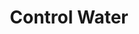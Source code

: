 ---
title: "Control Water"
permalink: /spells/control-water/
tags:
  - Spell
  - 4th Level
  - Transmutation
  - Damage
  - Bludgeoning
available_for:
  - Cleric
  - Druid
  - Wizard
level: "4th Level"
school: "Transmutation"
range: "300 ft"
area: "100 ft"
shape: "Cube"
comp:
  - V
  - S
  - M
material: "a drop of water and a pinch of dust."
duration: "10 Minutes"
concentration: true
attack: "STR Save"
effect: "Bludgeoning"
description: |
  Until the spell ends, you control any freestanding water inside an area you choose that is a cube up to 100 feet on a side. You can choose from any of the following effects when you cast this spell. As an action on your turn, you can repeat the same effect or choose a different one.

  ***Flood.*** You cause the water level of all standing water in the area to rise by as much as 20 feet. If the area includes a shore, the flooding water spills over onto dry land.

  If you choose an area in a large body of water, you instead create a 20-foot tall wave that travels from one side of the area to the other and then crashes down. Any Huge or smaller vehicles in the wave's path are carried with it to the other side. Any Huge or smaller vehicles struck by the wave have a 25 percent chance of capsizing.

  The water level remains elevated until the spell ends or you choose a different effect. If this effect produced a wave, the wave repeats on the start of your next turn while the flood effect lasts.

  ***Part Water.*** You cause water in the area to move apart and create a trench. The trench extends across the spell's area, and the separated water forms a wall to either side. The trench remains until the spell ends or you choose a different effect. The water then slowly fills in the trench over the course of the next round until the normal water level is restored.

  ***Redirect Flow.*** You cause flowing water in the area to move in a direction you choose, even if the water has to flow over obstacles, up walls, or in other unlikely directions. The water in the area moves as you direct it, but once it moves beyond the spell's area, it resumes its flow based on the terrain conditions. The water continues to move in the direction you chose until the spell ends or you choose a different effect.

  ***Whirlpool.*** This effect requires a body of water at least 50 feet square and 25 feet deep. You cause a whirlpool to form in the center of the area. The whirlpool forms a vortex that is 5 feet wide at the base, up to 50 feet wide at the top, and 25 feet tall. Any creature or object in the water and within 25 feet of the vortex is pulled 10 feet toward it. A creature can swim away from the vortex by making a Strength (Athletics) check against your spell save DC.

  When a creature enters the vortex for the first time on a turn or starts its turn there, it must make a strength saving throw. On a failed save, the creature takes 2d8 bludgeoning damage and is caught in the vortex until the spell ends. On a successful save, the creature takes half damage, and isn't caught in the vortex. A creature caught in the vortex can use its action to try to swim away from the vortex as described above, but has disadvantage on the Strength (Athletics) check to do so.

  The first time each turn that an object enters the vortex, the object takes 2d8 bludgeoning damage; this damage occurs each round it remains in the vortex.
excerpt: "Until the spell ends, you control any freestanding water inside an area you choose that is a cube up to 100 feet on a side."
source: "Basic Rules"
---